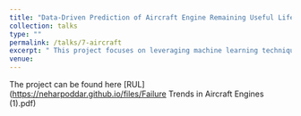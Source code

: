 ```yaml
---
title: "Data-Driven Prediction of Aircraft Engine Remaining Useful Life for Enhanced Aviation Safety"
collection: talks
type: ""
permalink: /talks/7-aircraft
excerpt: " This project focuses on leveraging machine learning techniques and the Commercial Modular Aero-Propulsion System Simulation (C-MAPSS) dataset to preprocess sensor data and develop a sophisticated model for accurately predicting the Remaining Useful Life (RUL) of aircraft engines, thereby enhancing aviation safety and operational efficiency through timely maintenance or replacement of engine components. " 
venue:  
---
```


The project can be found here [RUL](https://neharpoddar.github.io/files/Failure Trends in Aircraft Engines (1).pdf)